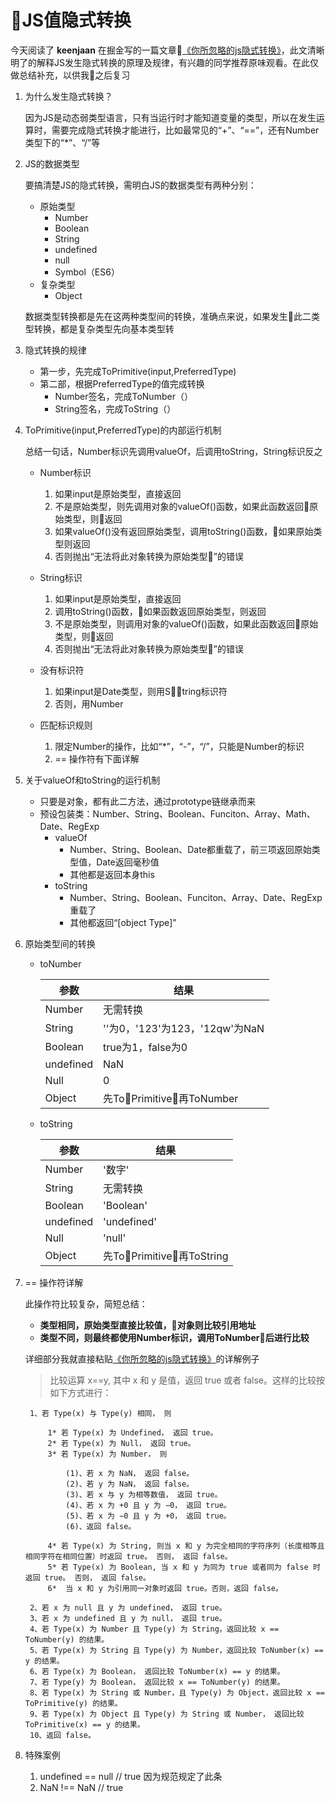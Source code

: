 # JS值隐式转换


今天阅读了 **keenjaan** 在掘金写的一篇文章[《你所忽略的js隐式转换》](https://juejin.im/post/5a7172d9f265da3e3245cbca)，此文清晰明了的解释JS发生隐式转换的原理及规律，有兴趣的同学推荐原味观看。在此仅做总结补充，以供我之后复习

1. 为什么发生隐式转换？

    因为JS是动态弱类型语言，只有当运行时才能知道变量的类型，所以在发生运算时，需要完成隐式转换才能进行，比如最常见的“+”、“==”，还有Number类型下的“*”、“/”等

2. JS的数据类型
   
   要搞清楚JS的隐式转换，需明白JS的数据类型有两种分别：
    - 原始类型
      - Number
      - Boolean
      - String
      - undefined
      - null
      - Symbol（ES6）
    - 复杂类型
      - Object

    数据类型转换都是先在这两种类型间的转换，准确点来说，如果发生此二类型转换，都是复杂类型先向基本类型转

3. 隐式转换的规律
   
    - 第一步，先完成ToPrimitive(input,PreferredType)
    - 第二部，根据PreferredType的值完成转换
      - Number签名，完成ToNumber（）
      - String签名，完成ToString（）

4. ToPrimitive(input,PreferredType)的内部运行机制

    总结一句话，Number标识先调用valueOf，后调用toString，String标识反之

    - Number标识
        1. 如果input是原始类型，直接返回
        2. 不是原始类型，则先调用对象的valueOf()函数，如果此函数返回原始类型，则返回
        3. 如果valueOf()没有返回原始类型，调用toString()函数，如果原始类型则返回
        4. 否则抛出“无法将此对象转换为原始类型”的错误

    - String标识
        1. 如果input是原始类型，直接返回
        2. 调用toString()函数，如果函数返回原始类型，则返回
        3. 不是原始类型，则调用对象的valueOf()函数，如果此函数返回原始类型，则返回
        4. 否则抛出“无法将此对象转换为原始类型”的错误

    - 没有标识符
        1. 如果input是Date类型，则用String标识符
        2. 否则，用Number

    - 匹配标识规则
        1. 限定Number的操作，比如“*”，“-”，“/”，只能是Number的标识
        2. == 操作符有下面详解

5. 关于valueOf和toString的运行机制

    - 只要是对象，都有此二方法，通过prototype链继承而来
    - 预设包装类：Number、String、Boolean、Funciton、Array、Math、Date、RegExp
      - valueOf
        - Number、String、Boolean、Date都重载了，前三项返回原始类型值，Date返回毫秒值
        - 其他都是返回本身this
      - toString
        - Number、String、Boolean、Funciton、Array、Date、RegExp重载了
        - 其他都返回“[object Type]”

6. 原始类型间的转换
   
    - toNumber

        参数 | 结果
        -|-
        Number | 无需转换
        String | ''为0，'123'为123，'12qw'为NaN
        Boolean | true为1，false为0
        undefined | NaN
        Null | 0
        Object | 先ToPrimitive，再ToNumber

    - toString

        参数 | 结果
        -|-
        Number | '数字'
        String | 无需转换
        Boolean | 'Boolean'
        undefined | 'undefined'
        Null | 'null'
        Object | 先ToPrimitive，再ToString

7. == 操作符详解
   
   此操作符比较复杂，简短总结：
   
   - **类型相同，原始类型直接比较值，对象则比较引用地址**
   - **类型不同，则最终都使用Number标识，调用ToNumber后进行比较**
   
   详细部分我就直接粘贴[《你所忽略的js隐式转换》](https://juejin.im/post/5a7172d9f265da3e3245cbca)的详解例子

   >比较运算 x==y, 其中 x 和 y 是值，返回 true 或者 false。这样的比较按如下方式进行：

        1、若 Type(x) 与 Type(y) 相同， 则

            1* 若 Type(x) 为 Undefined， 返回 true。
            2* 若 Type(x) 为 Null， 返回 true。
            3* 若 Type(x) 为 Number， 则
        
                (1)、若 x 为 NaN， 返回 false。
                (2)、若 y 为 NaN， 返回 false。
                (3)、若 x 与 y 为相等数值， 返回 true。
                (4)、若 x 为 +0 且 y 为 −0， 返回 true。
                (5)、若 x 为 −0 且 y 为 +0， 返回 true。
                (6)、返回 false。
                
            4* 若 Type(x) 为 String, 则当 x 和 y 为完全相同的字符序列（长度相等且相同字符在相同位置）时返回 true。 否则， 返回 false。
            5* 若 Type(x) 为 Boolean, 当 x 和 y 为同为 true 或者同为 false 时返回 true。 否则， 返回 false。
            6*  当 x 和 y 为引用同一对象时返回 true。否则，返回 false。
        
        2、若 x 为 null 且 y 为 undefined， 返回 true。
        3、若 x 为 undefined 且 y 为 null， 返回 true。
        4、若 Type(x) 为 Number 且 Type(y) 为 String，返回比较 x == ToNumber(y) 的结果。
        5、若 Type(x) 为 String 且 Type(y) 为 Number，返回比较 ToNumber(x) == y 的结果。
        6、若 Type(x) 为 Boolean， 返回比较 ToNumber(x) == y 的结果。
        7、若 Type(y) 为 Boolean， 返回比较 x == ToNumber(y) 的结果。
        8、若 Type(x) 为 String 或 Number，且 Type(y) 为 Object，返回比较 x == ToPrimitive(y) 的结果。
        9、若 Type(x) 为 Object 且 Type(y) 为 String 或 Number， 返回比较 ToPrimitive(x) == y 的结果。
        10、返回 false。


8. 特殊案例
    1. undefined == null // true  因为规范规定了此条
    2. NaN !== NaN // true 